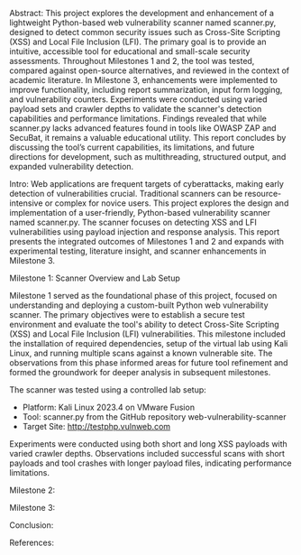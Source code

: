 

Abstract:
This project explores the development and enhancement of a lightweight Python-based web vulnerability scanner named scanner.py, designed to detect common security issues such as Cross-Site Scripting (XSS) and Local File Inclusion (LFI). The primary goal is to provide an intuitive, accessible tool for educational and small-scale security assessments. Throughout Milestones 1 and 2, the tool was tested, compared against open-source alternatives, and reviewed in the context of academic literature. In Milestone 3, enhancements were implemented to improve functionality, including report summarization, input form logging, and vulnerability counters. Experiments were conducted using varied payload sets and crawler depths to validate the scanner's detection capabilities and performance limitations. Findings revealed that while scanner.py lacks advanced features found in tools like OWASP ZAP and SecuBat, it remains a valuable educational utility. This report concludes by discussing the tool’s current capabilities, its limitations, and future directions for development, such as multithreading, structured output, and expanded vulnerability detection.


Intro:
Web applications are frequent targets of cyberattacks, making early detection of vulnerabilities crucial. Traditional scanners can be resource-intensive or complex for novice users. This project explores the design and implementation of a user-friendly, Python-based vulnerability scanner named scanner.py. The scanner focuses on detecting XSS and LFI vulnerabilities using payload injection and response analysis. This report presents the integrated outcomes of Milestones 1 and 2 and expands with experimental testing, literature insight, and scanner enhancements in Milestone 3.


Milestone 1: Scanner Overview and Lab Setup

Milestone 1 served as the foundational phase of this project, focused on understanding and deploying a custom-built Python web vulnerability scanner. The primary objectives were to establish a secure test environment and evaluate the tool's ability to detect Cross-Site Scripting (XSS) and Local File Inclusion (LFI) vulnerabilities. This milestone included the installation of required dependencies, setup of the virtual lab using Kali Linux, and running multiple scans against a known vulnerable site. The observations from this phase informed areas for future tool refinement and formed the groundwork for deeper analysis in subsequent milestones.

The scanner was tested using a controlled lab setup:
- Platform: Kali Linux 2023.4 on VMware Fusion
- Tool: scanner.py from the GitHub repository web-vulnerability-scanner
- Target Site: http://testphp.vulnweb.com

Experiments were conducted using both short and long XSS payloads with varied crawler depths. Observations included successful scans with short payloads and tool crashes with longer payload files, indicating performance limitations.



Milestone 2:




Milestone 3:




Conclusion:


References:


